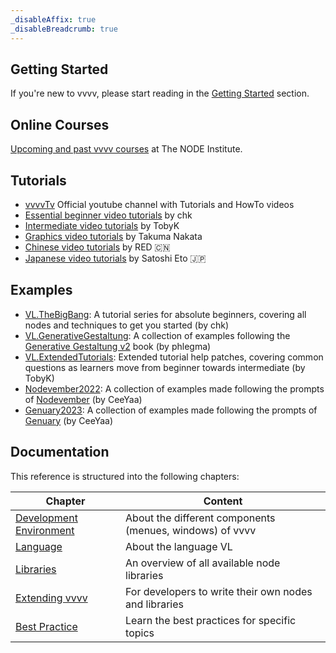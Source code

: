 ```yaml
---
_disableAffix: true
_disableBreadcrumb: true
---
```


## Getting Started
If you're new to vvvv, please start reading in the [Getting Started](reference/getting-started/overview.md) section.

## Online Courses
[Upcoming and past vvvv courses](https://thenodeinstitute.org/courses/#uagb-tabs__tab0) at The NODE Institute.

## Tutorials 
- [vvvvTv](https://www.youtube.com/vvvvtv42) Official youtube channel with Tutorials and HowTo videos
- [Essential beginner video tutorials](https://youtube.com/playlist?list=PL2KeRstDQVRRVnzCHEambwAI4yWmpIF-p) by chk
- [Intermediate video tutorials](https://youtube.com/playlist?list=PLEncasrnvr2bkPb0QKdU1DrDs4Hd_Jr0V) by TobyK
- [Graphics video tutorials](https://www.youtube.com/playlist?list=PLK3HDkvkLePRQpgCIb8dL9CRSYOTmNbdI) by Takuma Nakata
- [Chinese video tutorials](https://www.youtube.com/channel/UCSJuEFRlfo11WDbeWFcFZVg/playlists) by RED 🇨🇳 
- [Japanese video tutorials](https://note.com/aoi/m/mad38388fcad0) by Satoshi Eto 🇯🇵 

## Examples
- [VL.TheBigBang](https://github.com/chkw-rks/VL.TheBigBang): A tutorial series for absolute beginners, covering all nodes and techniques to get you started (by chk)
- [VL.GenerativeGestaltung](https://forum.vvvv.org/t/vl-generativegestaltung/19350): A collection of examples following the [Generative Gestaltung v2](http://www.generative-gestaltung.de/2/) book (by phlegma)
- [VL.ExtendedTutorials](https://github.com/TobyKLight/VL.ExtendedTutorials): Extended tutorial help patches, covering common questions as learners move from beginner towards intermediate (by TobyK)
- [Nodevember2022](https://forum.vvvv.org/t/vl-examples-patches-playground01/21166): A collection of examples made following the prompts of [Nodevember](http://www.nodevember.io/) (by CeeYaa)
- [Genuary2023](http://www.github.com/CeeYaa/Genuary2023): A collection of examples made following the prompts of [Genuary](http://www.genuary.art/) (by CeeYaa)

## Documentation

This reference is structured into the following chapters:

| Chapter | Content |
|---|---|
| [Development Environment](reference/hde/gui.md) | About the different components (menues, windows) of vvvv |
| [Language](reference/language/language.md) | About the language VL | 
| [Libraries](reference/libraries/overview.md) | An overview of all available node libraries |
| [Extending vvvv](reference/extending/overview.md) | For developers to write their own nodes and libraries |
| [Best Practice](reference/best-practice/overview.md) | Learn the best practices for specific topics |

